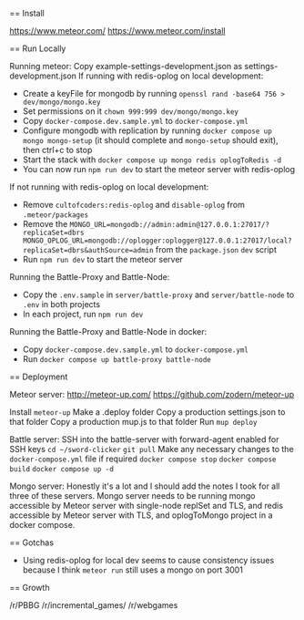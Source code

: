 == Install

https://www.meteor.com/
https://www.meteor.com/install

== Run Locally

Running meteor:
Copy example-settings-development.json as settings-development.json
If running with redis-oplog on local development:
- Create a keyFile for mongodb by running `openssl rand -base64 756 > dev/mongo/mongo.key`
- Set permissions on it `chown 999:999 dev/mongo/mongo.key`
- Copy `docker-compose.dev.sample.yml` to `docker-compose.yml`
- Configure mongodb with replication by running `docker compose up mongo mongo-setup` (it should complete and `mongo-setup` should exit), then ctrl+c to stop
- Start the stack with `docker compose up mongo redis oplogToRedis -d`
- You can now run `npm run dev` to start the meteor server with redis-oplog

If not running with redis-oplog on local development:
- Remove `cultofcoders:redis-oplog` and `disable-oplog` from `.meteor/packages`
- Remove the `MONGO_URL=mongodb://admin:admin@127.0.0.1:27017/?replicaSet=dbrs MONGO_OPLOG_URL=mongodb://oplogger:oplogger@127.0.0.1:27017/local?replicaSet=dbrs&authSource=admin` from the `package.json` `dev` script
- Run `npm run dev` to start the meteor server

Running the Battle-Proxy and Battle-Node:
- Copy the `.env.sample` in `server/battle-proxy` and `server/battle-node` to `.env` in both projects
- In each project, run `npm run dev`

Running the Battle-Proxy and Battle-Node in docker:
- Copy `docker-compose.dev.sample.yml` to `docker-compose.yml`
- Run `docker compose up battle-proxy battle-node`

== Deployment

Meteor server:
http://meteor-up.com/
https://github.com/zodern/meteor-up

Install `meteor-up`
Make a .deploy folder
Copy a production settings.json to that folder
Copy a production mup.js to that folder
Run `mup deploy`

Battle server:
SSH into the battle-server with forward-agent enabled for SSH keys
`cd ~/sword-clicker`
`git pull`
Make any necessary changes to the `docker-compose.yml` file if required
`docker compose stop`
`docker compose build`
`docker compose up -d`

Mongo server:
Honestly it's a lot and I should add the notes I took for all three of these servers.
Mongo server needs to be running mongo accessible by Meteor server with single-node replSet and TLS, and redis accessible by Meteor server with TLS, and oplogToMongo project in a docker compose.

== Gotchas

- Using redis-oplog for local dev seems to cause consistency issues because I think `meteor run` still uses a mongo on port 3001

== Growth

/r/PBBG
/r/incremental_games/
/r/webgames
